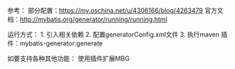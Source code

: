 参考：
    部分配置：https://my.oschina.net/u/4306166/blog/4263479
    官方文档：http://mybatis.org/generator/running/running.html
    
运行方式：
    1. 引入相关依赖
    2. 配置generatorConfig.xml文件
    3. 执行maven 插件：mybatis-generator:generate
    
如要支持各种其他功能：
    使用插件扩展MBG

